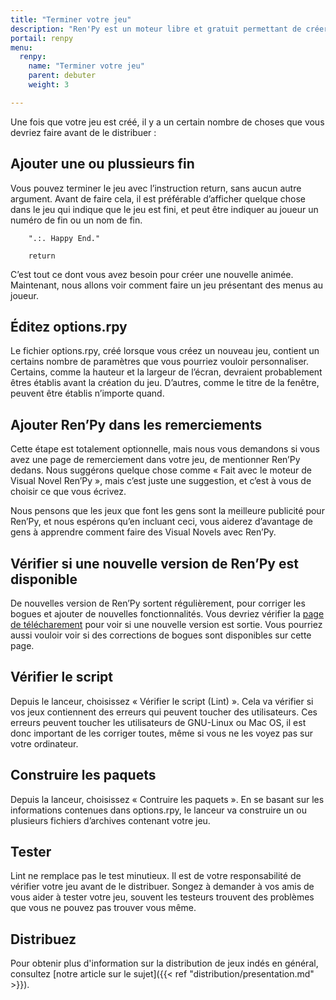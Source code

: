 ```yaml
---
title: "Terminer votre jeu"
description: "Ren'Py est un moteur libre et gratuit permettant de créer des Visual Novels sur Windows, Linux, MacOS, Android et IOS."
portail: renpy
menu:
  renpy:
    name: "Terminer votre jeu"
    parent: debuter
    weight: 3

---
```


Une fois que votre jeu est créé, il y a un certain nombre de choses que vous devriez faire avant de le distribuer :

## Ajouter une ou plussieurs fin

Vous pouvez terminer le jeu avec l’instruction return, sans aucun autre argument. Avant de faire cela, il est préférable d’afficher quelque chose dans le jeu qui indique que le jeu est fini, et peut être indiquer au joueur un numéro de fin ou un nom de fin.

```
    ".:. Happy End."
    
    return
```

C’est tout ce dont vous avez besoin pour créer une nouvelle animée. Maintenant, nous allons voir comment faire un jeu présentant des menus au joueur.

## Éditez options.rpy

Le fichier options.rpy, créé lorsque vous créez un nouveau jeu, contient un certains nombre de paramètres que vous pourriez vouloir personnaliser. Certains, comme la hauteur et la largeur de l’écran, devraient probablement êtres établis avant la création du jeu. D’autres, comme le titre de la fenêtre, peuvent être établis n’importe quand.

## Ajouter Ren’Py dans les remerciements

Cette étape est totalement optionnelle, mais nous vous demandons si vous avez une page de remerciement dans votre jeu, de mentionner Ren’Py dedans. Nous suggérons quelque chose comme « Fait avec le moteur de Visual Novel Ren’Py », mais c’est juste une suggestion, et c’est à vous de choisir ce que vous écrivez.

Nous pensons que les jeux que font les gens sont la meilleure publicité pour Ren’Py, et nous espérons qu’en incluant ceci, vous aiderez d’avantage de gens à apprendre comment faire des Visual Novels avec Ren’Py.

## Vérifier si une nouvelle version de Ren’Py est disponible

De nouvelles version de Ren’Py sortent régulièrement, pour corriger les bogues et ajouter de nouvelles fonctionnalités. Vous devriez vérifier la [page de télécharement](http://www.renpy.org/wiki/renpy/Download_Ren'Py) pour voir si une nouvelle version est sortie. Vous pourriez aussi vouloir voir si des corrections de bogues sont disponibles sur cette page.

## Vérifier le script

Depuis le lanceur, choisissez « Vérifier le script (Lint) ». Cela va vérifier si vos jeux contiennent des erreurs qui peuvent toucher des utilisateurs. Ces erreurs peuvent toucher les utilisateurs de GNU-Linux ou Mac OS, il est donc important de les corriger toutes, même si vous ne les voyez pas sur votre ordinateur.

## Construire les paquets

Depuis la lanceur, choisissez « Contruire les paquets ». En se basant sur les informations contenues dans options.rpy, le lanceur va construire un ou plusieurs fichiers d’archives contenant votre jeu.

## Tester

Lint ne remplace pas le test minutieux. Il est de votre responsabilité de vérifier votre jeu avant de le distribuer. Songez à demander à vos amis de vous aider à tester votre jeu, souvent les testeurs trouvent des problèmes que vous ne pouvez pas trouver vous même.

## Distribuez

Pour obtenir plus d'information sur la distribution de jeux indés en général, consultez [notre article sur le sujet]({{< ref "distribution/presentation.md" >}}).
